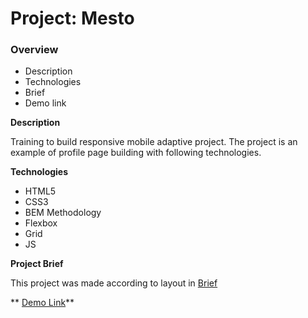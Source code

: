 
# Project: Mesto

### Overview

* Description
* Technologies
* Brief
* Demo link

**Description**

Training to build responsive mobile adaptive project. The project is an example of profile page building with following technologies.

**Technologies**

* HTML5
* CSS3
* BEM Methodology
* Flexbox
* Grid
* JS

**Project Brief** 

This project was made according to layout in [Brief](https://www.figma.com/file/2cn9N9jSkmxD84oJik7xL7/JavaScript.-Sprint-4?node-id=0%3A1)

** [Demo Link](https://marinakrasnov.github.io/mesto/)**